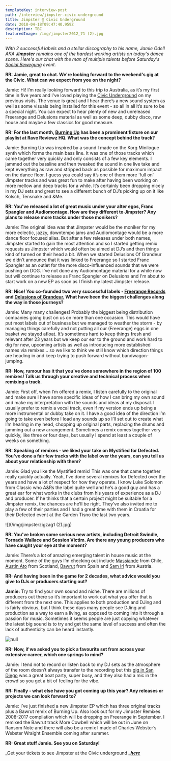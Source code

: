 ```yaml
---
templateKey: interview-post
path: /interview/jimpster-civic-underground
title: Jimpster @ Civic Underground
date: 2018-04-18T09:47:40.959Z
description: TBC
featuredImage: /img/jimpster2012_71 (2).jpg
---
```

_With 2 successful labels and a stellar discography to his name, Jamie Odell AKA **Jimpster** remains one of the hardest working artists on today's dance scene. Here's our chat with the man of multiple talents before Saturday's _[_Social Bewegung_](https://www.ravereviewz.net/Promoter/social-bewegung/98)_ event._



**RR: Jamie, great to chat. We're looking forward to the weekend's gig at the Civic. What can we expect from you on the night?**

Jamie: Hi! I’m really looking forward to this trip to Australia, as it’s my first time in five years and I've loved playing the [Civic Underground](https://www.ravereviewz.net/Venue/Civic-Underground/35) on my previous visits. The venue is great and I hear there’s a new sound system as well as some visuals being installed for this event - so all in all it’s sure to be a special night. You can expect to hear plenty of new and unreleased Freerange and Delusions material as well as some deep, dubby disco, raw house and maybe a few classics for good measure.



**RR: For the last month, **[**Burning Up**](https://soundcloud.com/the-ransom-note/premiere-jimpster-burning-up-freerange)** has been a prominent fixture on our playlist at Rave Reviewz HQ. What was the concept behind the track?**

Jamie: Burning Up was inspired by a sound I made on the Korg Minilogue synth which forms the main bass line. It was one of those tracks which came together very quickly and only consists of a few key elements. I jammed out the bassline and then tweaked the sound in one live take and kept everything as raw and stripped back as possible for maximum impact on the dance floor. I guess you could say it’s one of them more ‘full on’ Jimpster tracks and was great fun to make after having been working on more mellow and deep tracks for a while. It’s certainly been dropping nicely in my DJ sets and great to see a different bunch of DJ’s picking up on it like Kolsch, Tensnake and &Me.



**RR: You've released a lot of great music under your alter egos, Franc Spangler and Audiomontage. How are they different to Jimpster? Any plans to release more tracks under those monikers?**

Jamie: The original idea was that Jimpster would be the moniker for my more eclectic, jazzy, downtempo jams and Audiomontage would be a more dance floor focused alias. But after a few releases under both names, Jimpster started to gain the most attention and so I started getting remix requests as Jimpster which would often be aimed at DJ’s and then things kind of turned on their head a bit. When we started Delusions Of Grandeur we didn’t announce that it was linked to Freerange so I started Franc Spangler as an outlet for the more disco-influenced sounds that we were pushing on DOG. I’ve not done any Audiomontage material for a while now but will continue to release as Franc Spangler on Delusions and I'm about to start work on a new EP as soon as I finish my latest Jimpster release.



**RR: Nice! You co-founded two very successful labels - **[**Freerange Records**](https://www.facebook.com/FreerangeRecords/)** and **[**Delusions of Grandeur.**](https://www.facebook.com/Delusions-of-Grandeur-337255673024451/)** What have been the biggest challenges along the way in those journeys?**

Jamie: Many many challenges! Probably the biggest being distribution companies going bust on us on more than one occasion. This would have put most labels out of business but we managed to weather the storm - by managing things carefully and not putting all our (Freerange) eggs in one basket we stayed afloat. It’s sometimes hard to keep things fresh and relevant after 23 years but we keep our ear to the ground and work hard to dig for new, upcoming artists as well as introducing more established names via remixes... so we like to think we still know which direction things are heading in and keep trying to push forward without bandwagon-jumping.



**RR: Now, rumour has it that you've done somewhere in the region of 100 remixes! Talk us through your creative and technical process when remixing a track.**

Jamie: First off, when I’m offered a remix, I listen carefully to the original and make sure I have some specific ideas of how I can bring my own sound and make my interpretation with the sounds and ideas at my disposal. I usually prefer to remix a vocal track, even if my version ends up being a more instrumental or dubby take on it. I have a good idea of the direction I’m going to take even before I load any sounds up so I’ll set out to create what I’m hearing in my head, chopping up original parts, replacing the drums and jamming out a new arrangement. Sometimes a remix comes together very quickly, like three or four days, but usually I spend at least a couple of weeks on something.  



**RR: Speaking of remixes - we liked your take on Mystified for Defected. You've done a fair few tracks with the label over the years, can you tell us about your relationship with them?**

Jamie: Glad you like the Mystified remix! This was one that came together really quickly actually. Yeah, I’ve done several remixes for Defected over the years and have a lot of respect for how they operate. I know Luke Solomon from Classic who A&Rs the label quite well and he’s a good guy and has a great ear for what works in the clubs from his years of experience as a DJ and producer. If he thinks that a certain project might be suitable for a Jimpster remix, the chances are he’ll be right. They’ve also invited me to play a few of their parties and I had a great time with them in Croatia for their Defected event at the Garden Tisno the last two years.  



!\[](/img/jimpsterzigzag1 (2).jpg)



**RR: You've broken some serious new artists, including Detroit Swindle, Tornado Wallace and Session Victim. Are there any young producers who have caught your eye at the moment?**

Jamie: There’s a lot of amazing emerging talent in house music at the moment. Some of the guys I’m checking out include [Massiande](https://soundcloud.com/freerangerecords/sets/massiande-yesterday-today-forever-ep) from Chile, [Austin Ato](https://www.facebook.com/austinatouk/) from Scotland, [Bawrut](https://www.facebook.com/Bawrut/) from Spain and [Sam Irl](https://www.facebook.com/samirlmusic/) from Austria.  



**RR: And having been in the game for 2 decades, what advice would you give to DJs or producers starting out?**

**Jamie:** Try to find your own sound and niche. There are millions of producers out there so it’s important to work out what you offer that is different from the next one. This applies to both production and DJing and is fairly obvious, but I think these days many people see DJing and production as a way to earn a living, as opposed to coming into it through a passion for music. Sometimes it seems people are just copying whatever the latest big sound is to try and get the same level of success and often the lack of authenticity can be heard instantly.  



![null](/img/jimpsterzigzag5-min.jpg)



**RR: Now, if we asked you to pick a favourite set from across your extensive career, which one springs to mind?**

Jamie: I tend not to record or listen back to my DJ sets as the atmosphere of the room doesn’t always transfer to the recording but this [gig in San Diego](https://soundcloud.com/musicis4lovers/jimpster-live-at-lovelife) was a great boat party, super busy, and they also had a mic in the crowd so you get a bit of feeling for the vibe.



**RR: Finally - what else have you got coming up this year? Any releases or projects we can look forward to?**

Jamie: I’ve just finished a new Jimpster EP which has three original tracks plus a Bawrut remix of Burning Up.  Also look out for my Jimpster Remixes 2008-2017 compilation which will be dropping on Freerange in September. I remixed the Bawrut track More Cowbell which will be out in June on Ransom Note and there will also be a remix I made of Charles Webster’s Webster Wraight Ensemble coming after summer.



**RR: Great stuff Jamie. See you on Saturday!**

_Get your tickets to see Jimpster at the Civic underground _[**_here_**](https://www.ravereviewz.net/Event/Social-Bewegung-Ft-Jimpster-3HR-Set-Sydney/50)
